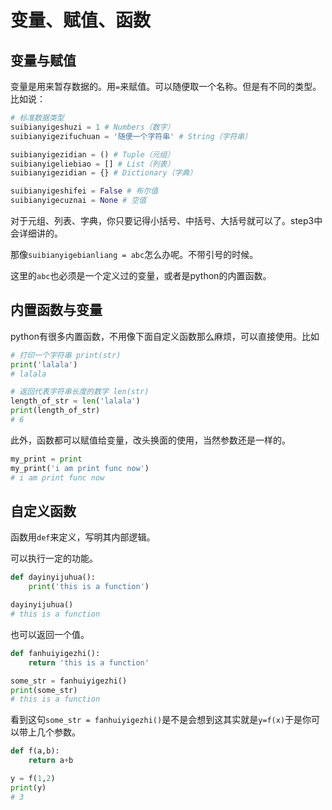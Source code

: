 # 变量、赋值、函数

## 变量与赋值

变量是用来暂存数据的。用```=```来赋值。可以随便取一个名称。但是有不同的类型。比如说：

```python
# 标准数据类型
suibianyigeshuzi = 1 # Numbers（数字）
suibianyigezifuchuan = '随便一个字符串' # String（字符串）

suibianyigezidian = () # Tuple（元组）
suibianyigeliebiao = [] # List（列表）
suibianyigezidian = {} # Dictionary（字典）

suibianyigeshifei = False # 布尔值
suibianyigecuznai = None # 空值
```

对于元组、列表、字典，你只要记得小括号、中括号、大括号就可以了。step3中会详细讲的。

那像```suibianyigebianliang = abc```怎么办呢。不带引号的时候。

这里的```abc```也必须是一个定义过的变量，或者是python的内置函数。

## 内置函数与变量

python有很多内置函数，不用像下面自定义函数那么麻烦，可以直接使用。比如

```python
# 打印一个字符串 print(str)
print('lalala')
# lalala

# 返回代表字符串长度的数字 len(str)
length_of_str = len('lalala')
print(length_of_str)
# 6
```

此外，函数都可以赋值给变量，改头换面的使用，当然参数还是一样的。

```python
my_print = print
my_print('i am print func now')
# i am print func now
```

## 自定义函数

函数用```def```来定义，写明其内部逻辑。

可以执行一定的功能。

```python
def dayinyijuhua():
    print('this is a function')

dayinyijuhua()
# this is a function
```

也可以返回一个值。

```python
def fanhuiyigezhi():
    return 'this is a function'

some_str = fanhuiyigezhi()
print(some_str)
# this is a function
```

看到这句```some_str = fanhuiyigezhi()```是不是会想到这其实就是```y=f(x)```于是你可以带上几个参数。

```python
def f(a,b):
    return a+b

y = f(1,2)
print(y)
# 3
```